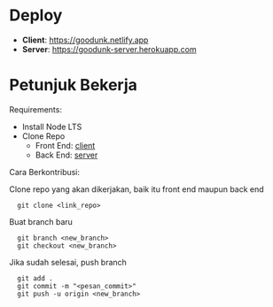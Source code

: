 # Deploy

- **Client**: https://goodunk.netlify.app
- **Server**: https://goodunk-server.herokuapp.com

# Petunjuk Bekerja

Requirements:

- Install Node LTS
- Clone Repo
  - Front End: [client](https://www.github.com/skyespirates/goodunk-client "Repo Front End")
  - Back End: [server](https://www.github.com/skyespirates/goodunk-server "Repo Back End")

Cara Berkontribusi:

Clone repo yang akan dikerjakan, baik itu front end maupun back end

```
  git clone <link_repo>
```

Buat branch baru

```
  git branch <new_branch>
  git checkout <new_branch>
```

Jika sudah selesai, push branch

```
  git add .
  git commit -m "<pesan_commit>"
  git push -u origin <new_branch>
```
